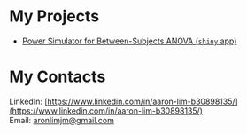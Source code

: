 # My Projects

* [Power Simulator for Between-Subjects ANOVA (`shiny` app)](https://aaron0696.github.io/BtwnANOVAPowSim/)

# My Contacts
LinkedIn: [https://www.linkedin.com/in/aaron-lim-b30898135/](https://www.linkedin.com/in/aaron-lim-b30898135/)  
Email: aronlimjm@gmail.com
